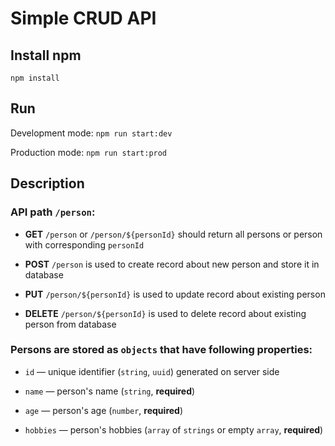 # Simple CRUD API

## Install npm

`npm install`

## Run

Development mode: `npm run start:dev`

Production mode: `npm run start:prod`

## Description

### API path `/person`:

- **GET** `/person` or `/person/${personId}` should return all persons or person with corresponding `personId`

- **POST** `/person` is used to create record about new person and store it in database

- **PUT** `/person/${personId}` is used to update record about existing person

- **DELETE** `/person/${personId}` is used to delete record about existing person from database

### Persons are stored as `objects` that have following properties:

- `id` — unique identifier (`string`, `uuid`) generated on server side

- `name` — person's name (`string`, **required**)

- `age` — person's age (`number`, **required**)

- `hobbies` — person's hobbies (`array` of `strings` or empty `array`, **required**)
